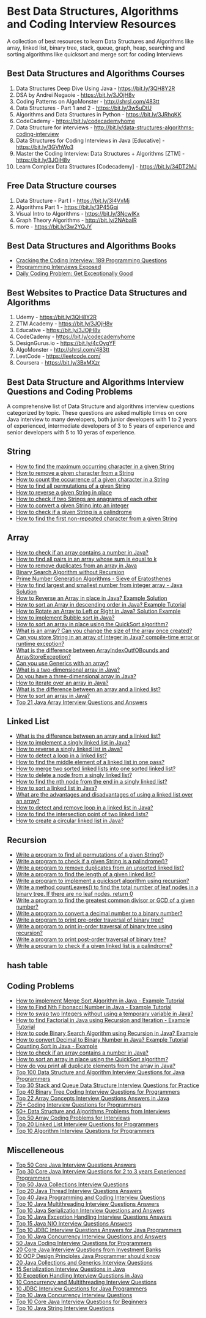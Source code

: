 # Best Data Structures, Algorithms and Coding Interview Resources
A collection of best resources to learn Data Structures and Algorithms like array, linked list, binary tree, stack, queue, graph, heap, searching and sorting algorithms like quicksort and merge sort for coding  Interviews


## Best Data Structures and Algorithms Courses
1. Data Structures Deep Dive Using Java - https://bit.ly/3QH8Y2R
2. DSA by Andrei Negaoie - https://bit.ly/3JOjH8v
3. Coding Patterns on AlgoMonster - http://shrsl.com/483tt
3. Data Structures - Part 1 and 2 - https://bit.ly/3w5uDtU
4. Algorithms and Data Structures in Python - https://bit.ly/3JRhqKK
5. CodeCademy - https://bit.ly/codecademyhome
6. Data Structure for interviews -  http://bit.ly/data-structures-algorithms-coding-interview
7. Data Structures for Coding Interviews in Java [Educative] - https://bit.ly/3GVhWo3
8. Master the Coding Interview: Data Structures + Algorithms [ZTM] - https://bit.ly/3JOjH8v
9. Learn Complex Data Structures [Codecademy] - https://bit.ly/34DT2MJ

## Free Data Structure courses
1. Data Structure - Part I  - https://bit.ly/3l4VxMj
2. Algorithms Part 1 - https://bit.ly/3P45Gqi
3. Visual Intro to Algorithms  - https://bit.ly/3NcwIKx
4. Graph Theory Algorithms - http://bit.ly/2NAbaIR
5. more - https://bit.ly/3w2YQJY


## Best Data Structures and Algorithms Books
- [Cracking the Coding Interview: 189 Programming Questions](http://www.amazon.com/dp/098478280X/?tag=javamysqlanta-20)
- [Programming Interviews Exposed](http://www.amazon.com/dp/1118261364/?tag=javamysqlanta-20)
- [Daily Coding Problem: Get Exceptionally Good](https://www.amazon.com/Daily-Coding-Problem-exceptionally-interviews/dp/1793296634/?tag=javamysqlanta-20)


## Best Websites to Practice Data Structures and Algorithms
1. Udemy - https://bit.ly/3QH8Y2R
2. ZTM Academy - https://bit.ly/3JOjH8v
3. Educative - https://bit.ly/3JOjH8v
4. CodeCademy - https://bit.ly/codecademyhome
5. DesignGurus.io - https://bit.ly/4cOygYF
6. AlgoMonster - http://shrsl.com/483tt
7. LeetCode - https://leetcode.com/
8. Coursera - https://bit.ly/3BxMXzr

## Best Data Structure and Algorithms Interview Questions and Coding Problems 
A comprehensive list of Data Structure and algorithms interview questions categorized by topic. These questions are asked multiple times on core Java interview to many developers, both junior developers with 1 to 2 years of experienced, intermediate developers  of 3 to 5 years of experience and senior developers with 5 to 10 yeras of experience. 



## String
- [How to find the maximum occurring character in a given String](http://javarevisited.blogspot.com/2012/12/how-to-count-occurrence-of-character-in-String.html)
- [How to remove a given character from a String](https://www.java67.com/2013/03/how-to-replace-string-in-java-character-example.html)
- [How to count the occurrence of a given character in a String](https://www.java67.com/2018/04/21-string-programming-and-coding-interview-questions-answers.html)
- [How to find all permutations of a given String](http://javarevisited.blogspot.com/2015/08/how-to-find-all-permutations-of-string-java-example.html)
- [How to reverse a given String in place](http://javarevisited.blogspot.com/2012/01/how-to-reverse-string-in-java-using.html)
- [How to check if two Strings are anagrams of each other](http://javarevisited.blogspot.com/2013/03/Anagram-how-to-check-if-two-string-are-anagrams-example-tutorial.html)
- [How to convert a given String into an integer](http://javarevisited.blogspot.com/2011/08/convert-string-to-integer-to-string.html)
- [How to check if a given String is a palindrome](http://java67.com/2015/06/how-to-check-is-string-is-palindrome-in.html)
- [How to find the first non-repeated character from a given String](http://javarevisited.blogspot.com/2014/03/3-ways-to-find-first-non-repeated-character-String-programming-problem.html)


## Array
- [How to check if an array contains a number in Java?](https://www.java67.com/2019/02/how-to-check-if-array-contains-number-in-java.html)
- [How to find all pairs in an array whose sum is equal to k](https://javarevisited.blogspot.com/2015/06/how-to-find-all-pairs-in-array-whose-sum-is-equal-k.html)
- [How to remove duplicates from an array in Java](https://javarevisited.blogspot.com/2015/06/how-to-remove-duplicates-from-array-java.html)
- [Binary Search Algorithm without Recursion](https://javarevisited.blogspot.com/2015/08/binary-search-algorithm-in-java-without-recursion.html)
- [Prime Number Generation Algorithms - Sieve of Eratosthenes](https://javarevisited.blogspot.com/2017/08/prime-number-generation-algorithms-sieve-of-eratosthenes.html)
- [How to find largest and smallest number from integer array - Java Solution](https://www.java67.com/2016/06/how-to-find-largest-and-smallest-number-from-array-java.html)
- [How to Reverse an Array in place in Java? Example Solution](https://www.java67.com/2016/01/how-to-reverse-array-in-place-in-java.html)
- [How to sort an Array in descending order in Java? Example Tutorial](https://www.java67.com/2018/03/how-to-sort-array-in-descending-order-in-java-example.html)
- [How to Rotate an Array to Left or Right in Java? Solution Example](https://www.java67.com/2016/05/how-to-rotate-array-to-left-or-right-in-java.html)
- [How to implement Bubble sort in Java?](https://www.java67.com/2012/11/bubble-sort-in-java-program-to-sort.html)
- [How to sort an array in place using the QuickSort algorithm?](https://www.java67.com/2020/01/quicksort-algorithm-in-java-example.html)
- [What is an array? Can you change the size of the array once created?](http://java67.blogspot.sg/2014/08/10-points-about-array-in-java.html)
- [Can you store String in an array of Integer in Java? compile-time error or runtime exception?](http://javarevisited.blogspot.co.uk/2013/11/java-array-101-for-programmers-and.html)
- [What is the difference between ArrayIndexOutfOBounds and ArrayStoreException?](http://javarevisited.blogspot.sg/2014/05/exception-in-thread-main-arrayindexoutofboundsexception-java.html)
- [Can you use Generics with an array?](http://javarevisited.blogspot.sg/2011/09/generics-java-example-tutorial.html)
- [What is a two-dimensional array in Java?](http://java67.blogspot.sg/2014/10/how-to-create-and-initialize-two-dimensional-array-java-example.html)
- [Do you have a three-dimensional array in Java?](http://javarevisited.blogspot.sg/2016/02/6-example-to-declare-two-dimensional-array-in-java.html#axzz4s6N7Y7Gb)
- [How to iterate over an array in Java?](http://java67.blogspot.sg/2013/08/how-to-iterate-over-array-in-java-15.html)
- [What is the difference between an array and a linked list?](http://javarevisited.blogspot.sg/2013/07/difference-between-array-and-linked-list-java.html)
- [How to sort an array in Java?](http://java67.blogspot.sg/2014/08/4-examples-to-sort-array-in-java.html)
- [Top 21 Java Array Interview Questions and Answers](https://www.java67.com/2023/04/top-21-java-array-interview-questions-and-answers.html)

  
## Linked List
- [What is the difference between an array and a linked list?](http://javarevisited.blogspot.sg/2013/07/difference-between-array-and-linked-list-java.html)
- [How to implement a singly linked list in Java?](http://javarevisited.blogspot.sg/2012/12/how-to-create-linkedlist-in-java-example.html)
- [How to reverse a singly linked list in Java?](http://javarevisited.blogspot.sg/2013/03/how-to-reverse-linked-list-in-java.html)
- [How to detect a loop in a linked list?](http://javarevisited.blogspot.sg/2013/05/how-to-detect-loop-in-linkedlist-java.html)
- [How to find the middle element of a linked list in one pass?](http://javarevisited.blogspot.sg/2012/12/how-to-find-middle-element-of-linked-list-one-pass.html)
- [How to merge two sorted linked lists into one sorted linked list?](http://javarevisited.blogspot.sg/2012/12/how-to-merge-two-sorted-linked-list-into-single-sorted-list.html)
- [How to delete a node from a singly linked list?](http://javarevisited.blogspot.sg/2013/07/how-to-remove-loop-in-linked-list-java.html)
- [How to find the nth node from the end in a singly linked list?](http://javarevisited.blogspot.sg/2012/12/how-to-find-nth-element-from-end-in-linked-list-java.html)
- [How to sort a linked list in Java?](http://javarevisited.blogspot.sg/2013/03/how-to-sort-singly-linked-list-in-java.html)
- [What are the advantages and disadvantages of using a linked list over an array?](http://javarevisited.blogspot.sg/2013/07/difference-between-array-and-linked-list-java.html)
- [How to detect and remove loop in a linked list in Java?](http://javarevisited.blogspot.sg/2013/07/how-to-remove-loop-in-linked-list-java.html)
- [How to find the intersection point of two linked lists?](http://javarevisited.blogspot.sg/2013/03/how-to-find-middle-element-of-linked-list-one-pass.html)
- [How to create a circular linked list in Java?](http://javarevisited.blogspot.sg/2013/07/detecting-loop-in-singly-linked-list-java.html)


## Recursion
- [Write a program to find all permutations of a given String?](https://javarevisited.blogspot.com/2015/08/how-to-find-all-permutations-of-string-java-example.html#axzz5N6yGHupv))
- [Write a program to check if a given String is a palindrome()?](http://www.java67.com/2015/06/how-to-check-is-string-is-palindrome-in.html)
- [Write a program to remove duplicates from an unsorted linked list?](https://javarevisited.blogspot.com/2012/12/how-to-remove-duplicates-elements-from-ArrayList-Java.html)
- [Write a program to find the length of a given linked list?](https://javarevisited.blogspot.com/2016/05/how-do-you-find-length-of-singly-linked.html#axzz6dXsEfLvJ)
- [Write a program to implement a quicksort algorithm using recursion?](https://www.java67.com/2014/07/quicksort-algorithm-in-java-in-place-example.html)
- [Write a method countLeaves() to find the total number of leaf nodes in a binary tree. If there are no leaf nodes, return 0](https://javarevisited.blogspot.com/2016/12/how-to-count-number-of-leaf-nodes-in-java-recursive-iterative-algorithm.html#axzz6e8hmwujv)
- [Write a program to find the greatest common divisor or GCD of a given number?](http://www.java67.com/2012/08/java-program-to-find-gcd-of-two-numbers.html)
- [Write a program to convert a decimal number to a binary number?](https://javarevisited.blogspot.com/2015/01/how-to-convert-binary-number-to-decimal.html) 
- [Write a program to print pre-order traversal of binary tree?](https://javarevisited.blogspot.com/2016/07/binary-tree-preorder-traversal-in-java-using-recursion-iteration-example.html#axzz6dXsEfLvJ)
- [Write a program to print in-order traversal of binary tree using recursion?](https://javarevisited.blogspot.com/2016/07/binary-tree-preorder-traversal-in-java-using-recursion-iteration-example.html#axzz6dXsEfLvJ) 
- [Write a program to print post-order traversal of binary tree?](https://javarevisited.blogspot.com/2016/10/post-order-binary-tree-traversal-in-java-iteration-recursion.html)
- [Write a program to check if a given linked list is a palindrome?](https://javarevisited.blogspot.com/2022/03/how-to-check-if-given-linked-list-is.html) 

## hash table

## Coding Problems
- [How to implement Merge Sort Algorithm in Java - Example Tutorial](https://www.java67.com/2020/01/merge-sort-algorithm-in-java-example.html)
- [How to Find Nth Fibonacci Number in Java - Example Tutorial](https://www.java67.com/2020/01/how-to-find-nth-fibonacci-number-in-java.html)
- [How to swap two Integers without using a temporary variable in Java?](https://www.java67.com/2019/02/how-to-swap-two-integers-without-using-temporary-variable-in-java.html)
- [How to find Factorial in Java using Recursion and Iteration - Example Tutorial](https://www.java67.com/2020/01/factorial-in-java-using-recursion-and-iteration.html)
- [How to code Binary Search Algorithm using Recursion in Java? Example](https://www.java67.com/2020/01/binary-search-algorithm-using-recursion-in-java.html)
- [How to convert Decimal to Binary Number in Java? Example Tutorial](https://www.java67.com/2020/01/how-to-convert-decimal-to-binary-in-java.html)
- [Counting Sort in Java - Example](https://www.java67.com/2019/02/counting-sort-in-java-example.html)
- [How to check if an array contains a number in Java?](https://www.java67.com/2019/02/how-to-check-if-array-contains-number-in-java.html)
- [How to sort an array in place using the QuickSort algorithm?](https://www.java67.com/2020/01/quicksort-algorithm-in-java-example.html)
- [How do you print all duplicate elements from the array in Java?](https://www.java67.com/2020/01/how-to-print-duplicate-elements-from-array-in-java.html)
- [Top 100 Data Structure and Algorithm Interview Questions for Java Programmers](https://www.java67.com/2018/04/top-100-data-structure-and-algorithm-interview-questions.html)
- [Top 30 Stack and Queue Data Structure Interview Questions for Practice](https://www.java67.com/2018/04/top-30-stack-and-queue-data-structure-interview-questions.html)
- [Top 40 Binary Tree Coding Interview Questions for Programmers](https://www.java67.com/2018/06/top-40-binary-tree-coding-interview-questions.html)
- [Top 22 Array Concepts Interview Questions Answers in Java](https://www.java67.com/2019/03/top-22-array-concepts-interview-questions-answers-in-java.html)
- [75+ Coding Interview Questions for Programmers](https://javarevisited.blogspot.com/2015/02/75-programming-interview-questions.html)
- [50+ Data Structure and Algorithms Problems from Interviews](https://javarevisited.blogspot.com/2015/02/data-structure-and-algorithm-interview-questions.html)
- [Top 50 Array Coding Problems for Interviews](https://javarevisited.blogspot.com/2015/02/top-50-array-coding-problems-for-interviews.html)
- [Top 20 Linked List Interview Questions for Programmers](https://javarevisited.blogspot.com/2015/02/top-20-linked-list-interview-questions.html)
- [Top 10 Algorithm Interview Questions for Programmers](https://javarevisited.blogspot.com/2015/02/top-10-algorithm-interview-questions.html)


## Miscelleneous
- [Top 50 Core Java Interview Questions Answers](https://javarevisited.blogspot.com/2011/03/core-java-interview-questions-answers.html)
- [Top 30 Core Java Interview Questions for 2 to 3 years Experienced Programmers](https://javarevisited.blogspot.com/2018/01/top-30-core-java-interview-questions-answers-for-2-to-3-years-experienced.html)
- [Top 50 Java Collections Interview Questions](https://javarevisited.blogspot.com/2011/09/top-10-java-collection-interview.html)
- [Top 20 Java Thread Interview Questions Answers](https://javarevisited.blogspot.com/2011/12/top-20-core-java-interview-questions.html)
- [Top 40 Java Programming and Coding Interview Questions](https://javarevisited.blogspot.com/2013/03/40-java-programming-interview-questions.html)
- [Top 10 Java Multithreading Interview Questions Answers](https://javarevisited.blogspot.com/2011/10/top-10-multi-threading-concurrency.html)
- [Top 10 Java Serialization Interview Questions and Answers](https://javarevisited.blogspot.com/2011/10/10-java-serialization-interview.html)
- [Top 10 Java Exception Handling Interview Questions Answers](https://javarevisited.blogspot.com/2011/09/java-exception-interview-questions.html)
- [Top 15 Java NIO Interview Questions Answers](https://javarevisited.blogspot.com/2015/02/15-java-nio-interview-questions-answers.html)
- [Top 10 JDBC Interview Questions Answers for Java Programmers](https://javarevisited.blogspot.com/2012/03/top-10-jdbc-interview-questions-answers.html)
- [Top 10 Java Concurrency Interview Questions and Answers](https://javarevisited.blogspot.com/2015/09/java-concurrency-interview-questions-answers.html)
- [50 Java Coding Interview Questions for Programmers](https://www.java67.com/2012/09/top-50-java-coding-interview-questions.html)
- [20 Core Java Interview Questions from Investment Banks](https://www.java67.com/2013/05/20-core-java-interview-questions-answers.html)
- [10 OOP Design Principles Java Programmer should know](https://www.java67.com/2012/09/10-object-oriented-design-principles.html)
- [20 Java Collections and Generics Interview Questions](https://www.java67.com/2012/09/java-collection-interview-questions.html)
- [15 Serialization Interview Questions in Java](https://www.java67.com/2012/09/15-serialization-interview-questions-in-java.html)
- [10 Exception Handling Interview Questions in Java](https://www.java67.com/2012/10/10-exception-handling-interview.html)
- [10 Concurrency and Multithreading Interview Questions](https://www.java67.com/2013/03/10-multi-threading-interview-questions.html)
- [10 JDBC Interview Questions for Java Programmers](https://www.java67.com/2012/09/jdbc-interview-questions-for-java.html)
- [Top 10 Java Concurrency Interview Questions](https://www.java67.com/2016/05/10-concurrency-multi-threading-interview-questions-answers.html)
- [Top 10 Core Java Interview Questions for Beginners](https://www.java67.com/2018/04/top-10-core-java-interview-questions-answers-for-beginners.html)
- [Top 10 Java String Interview Questions](https://www.java67.com/2015/10/21-string-coding-interview-question-and-answers.html)


